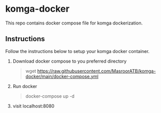 # komga-docker

This repo contains docker compose file for komga dockerization.


## Instructions 

Follow the instructions below to setup your komga docker container.

 1. Download docker compose to you preferred directory
	 > wget https://raw.githubusercontent.com/MasroorATB/komga-docker/main/docker-compose.yml

 2. Run docker
	 > docker-compose up -d

 4. visit localhost:8080
